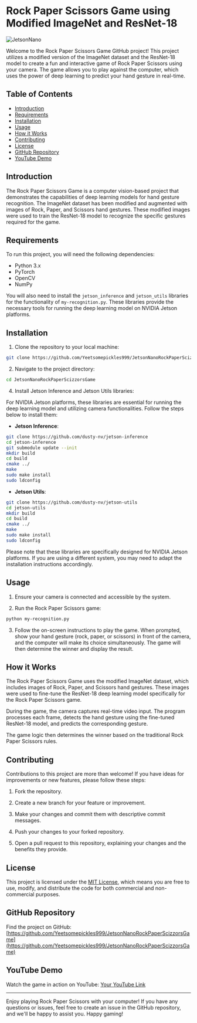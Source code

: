 # Rock Paper Scissors Game using Modified ImageNet and ResNet-18

![JetsonNano]([https://example.com/path/to/your/image.png](https://www.nvidia.com/content/dam/en-zz/Solutions/intelligent-machines/embedded-systems/jetson-nano/nvidia-jetson-nano-og.jpg))

Welcome to the Rock Paper Scissors Game GitHub project! This project utilizes a modified version of the ImageNet dataset and the ResNet-18 model to create a fun and interactive game of Rock Paper Scissors using your camera. The game allows you to play against the computer, which uses the power of deep learning to predict your hand gesture in real-time.

## Table of Contents

- [Introduction](#introduction)
- [Requirements](#requirements)
- [Installation](#installation)
- [Usage](#usage)
- [How it Works](#how-it-works)
- [Contributing](#contributing)
- [License](#license)
- [GitHub Repository](#github-repository)
- [YouTube Demo](#youtube-demo)

## Introduction

The Rock Paper Scissors Game is a computer vision-based project that demonstrates the capabilities of deep learning models for hand gesture recognition. The ImageNet dataset has been modified and augmented with images of Rock, Paper, and Scissors hand gestures. These modified images were used to train the ResNet-18 model to recognize the specific gestures required for the game.

## Requirements

To run this project, you will need the following dependencies:

- Python 3.x
- PyTorch
- OpenCV
- NumPy

You will also need to install the `jetson_inference` and `jetson_utils` libraries for the functionality of `my-recognition.py`. These libraries provide the necessary tools for running the deep learning model on NVIDIA Jetson platforms.

## Installation

1. Clone the repository to your local machine:

```bash
git clone https://github.com/Yeetsomepickles999/JetsonNanoRockPaperScizzorsGame.git
```

2. Navigate to the project directory:

```bash
cd JetsonNanoRockPaperScizzorsGame
```

4. Install Jetson Inference and Jetson Utils libraries:

For NVIDIA Jetson platforms, these libraries are essential for running the deep learning model and utilizing camera functionalities. Follow the steps below to install them:

- **Jetson Inference**:

```bash
git clone https://github.com/dusty-nv/jetson-inference
cd jetson-inference
git submodule update --init
mkdir build
cd build
cmake ../
make
sudo make install
sudo ldconfig
```

- **Jetson Utils**:

```bash
git clone https://github.com/dusty-nv/jetson-utils
cd jetson-utils
mkdir build
cd build
cmake ../
make
sudo make install
sudo ldconfig
```

Please note that these libraries are specifically designed for NVIDIA Jetson platforms. If you are using a different system, you may need to adapt the installation instructions accordingly.

## Usage

1. Ensure your camera is connected and accessible by the system.

2. Run the Rock Paper Scissors game:

```bash
python my-recognition.py
```

3. Follow the on-screen instructions to play the game. When prompted, show your hand gesture (rock, paper, or scissors) in front of the camera, and the computer will make its choice simultaneously. The game will then determine the winner and display the result.

## How it Works

The Rock Paper Scissors Game uses the modified ImageNet dataset, which includes images of Rock, Paper, and Scissors hand gestures. These images were used to fine-tune the ResNet-18 deep learning model specifically for the Rock Paper Scissors game.

During the game, the camera captures real-time video input. The program processes each frame, detects the hand gesture using the fine-tuned ResNet-18 model, and predicts the corresponding gesture.

The game logic then determines the winner based on the traditional Rock Paper Scissors rules.

## Contributing

Contributions to this project are more than welcome! If you have ideas for improvements or new features, please follow these steps:

1. Fork the repository.

2. Create a new branch for your feature or improvement.

3. Make your changes and commit them with descriptive commit messages.

4. Push your changes to your forked repository.

5. Open a pull request to this repository, explaining your changes and the benefits they provide.

## License

This project is licensed under the [MIT License](LICENSE), which means you are free to use, modify, and distribute the code for both commercial and non-commercial purposes.

## GitHub Repository

Find the project on GitHub: [https://github.com/Yeetsomepickles999/JetsonNanoRockPaperScizzorsGame](https://github.com/Yeetsomepickles999/JetsonNanoRockPaperScizzorsGame)

## YouTube Demo

Watch the game in action on YouTube: [Your YouTube Link](https://www.youtube.com/your-youtube-video-link)

---

Enjoy playing Rock Paper Scissors with your computer! If you have any questions or issues, feel free to create an issue in the GitHub repository, and we'll be happy to assist you. Happy gaming!
